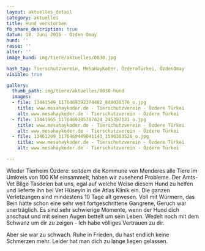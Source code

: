 ```yaml
---
layout: aktuelles_detail
category: aktuelles
title: Hund verstorben
fb_share_description: true
datum: 18. Juni 2016 - Özden Omay
hund: ''
rasse: ''
alter: ''
image_hund: img/tiere/aktuelles/0030.jpg

hash_tag: Tierschutzverein, MeSaHayKoDer, ÖzdereTürkei, ÖzdenOmay
visible: true

gallery:
  thumb_path: img/tiere/aktuelles/0030-hund
  images:
  - file: 13441549_1176469392374482_848026376_o.jpg
    title: www.mesahaykoder.de - Tierschutzverein - Özdere Türkei
    alt: www.mesahaykoder.de - Tierschutzverein - Özdere Türkei
  - file: 13441965_1176469305707824_245397121_o.jpg
    title: www.mesahaykoder.de - Tierschutzverein - Özdere Türkei
    alt: www.mesahaykoder.de - Tierschutzverein - Özdere Türkei
  - file: 13461209_1176469449041143_1596363528_o.jpg
    title: www.mesahaykoder.de - Tierschutzverein - Özdere Türkei
    alt: www.mesahaykoder.de - Tierschutzverein - Özdere Türkei

---
```


Wieder Tierheim Özdere: seitdem die Kommune von Menderes alle Tiere im Umkreis von 100 KM einsammelt, haben wir zusehend Probleme.
Der Amts-Vet Bilge Tasdelen bat uns, egal auf welche Weise diesem Hund zu helfen und lieferte ihn bei Vet Hüseyin in die Atlas Klinik ein.
Die ganzen Verletzungen sind mindestens 10 Tage alt gewesen. Voll mit Würmern, das Bein hatte schon eine sehr weit fortgeschrittene Gangrene, Geruch war unerträglich.
Es sind sehr schwierige Momente, wenn der Hund dich anschaut und mit seinen Augen bettelt um sein Leben. Wedelt noch mit dem Schwanz um dir zu zeigen - Ich habe völliges Vertrauen zu dir.

Aber sie war zu schwach. Ruhe in Frieden, du hast endlich keine Schmerzen mehr.
Leider hat man dich zu lange liegen gelassen.
